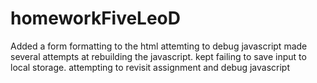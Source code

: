 # homeworkFiveLeoD
Added a form formatting to the html
attemting to debug javascript
made several attempts at rebuilding the javascript. kept failing to save input to local storage.
attempting to revisit assignment and debug javascript